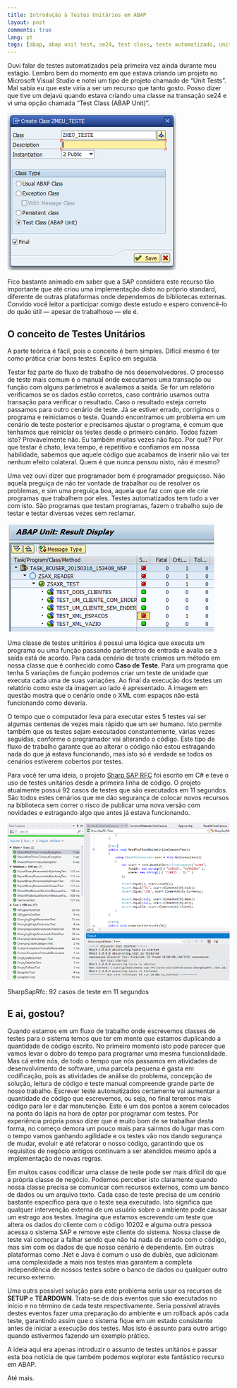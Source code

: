 ```yaml
---
title: Introdução à Testes Unitários em ABAP
layout: post
comments: true
lang: pt
tags: [abap, abap unit test, se24, test class, teste automatizado, unit test]
---
```


Ouvi falar de testes automatizados pela primeira vez ainda durante meu estágio. Lembro bem do momento em que estava criando um projeto no Microsoft Visual Studio e notei um tipo de projeto chamado de &#8220;Unit Tests&#8221;. Mal sabia eu que este viria a ser um recurso que tanto gosto. Posso dizer que tive um dejavú quando estava criando uma classe na transação se24 e vi uma opção chamada &#8220;Test Class (ABAP Unit)&#8221;.

![](/public/images//2015/03/se-24-test-class-abap.png) 

Fico bastante animado em saber que a SAP considera este recurso tão importante que até criou uma implementação disto no próprio standard, diferente de outras plataformas onde dependemos de bibliotecas externas. Convido você leitor a participar comigo deste estudo e espero convencê-lo do quão útil — apesar de trabalhoso — ele é.

## O conceito de Testes Unitários

A parte teórica é fácil, pois o conceito é bem simples. Difícil mesmo é ter como prática criar bons testes. Explico em seguida.

Testar faz parte do fluxo de trabalho de nós desenvolvedores. O processo de teste mais comum é o manual onde executamos uma transação ou função com alguns parâmetros e avaliamos a saída. Se for um relatório verificamos se os dados estão corretos, caso contrário usamos outra transação para verificar o resultado. Caso o resultado esteja correto passamos para outro cenário de teste. Já se estiver errado, corrigimos o programa e reiniciamos o teste. Quando encontramos um problema em um cenário de teste posterior e precisamos ajustar o programa, é comum que tenhamos que reiniciar os testes desde o primeiro cenário. Todos fazem isto? Provavelmente não. Eu também muitas vezes não faço. Por quê? Por que testar é chato, leva tempo, é repetitivo e confiamos em nossa habilidade, sabemos que aquele código que acabamos de inserir não vai ter nenhum efeito colateral. Quem é que nunca pensou nisto, não é mesmo?

Uma vez ouvi dizer que programador bom é programador preguiçoso. Não aquela preguiça de não ter vontade de trabalhar ou de resolver os problemas, e sim uma preguiça boa, aquela que faz com que ele crie programas que trabalhem por eles. Testes automatizados tem tudo a ver com isto. São programas que testam programas, fazem o trabalho sujo de testar e testar diversas vezes sem reclamar. 

![](/public/images//2015/03/abap-unit-result-display.png)

Uma classe de testes unitários é possui uma lógica que executa um programa ou uma função passando parâmetros de entrada e avalia se a saída está de acordo. Para cada cenário de teste criamos um método em nossa classe que é conhecido como **Caso de Teste**. Para um programa que tenha 5 variações de função podemos criar um teste de unidade que executa cada uma de suas variações. Ao final da execução dos testes um relatório como este da imagem ao lado é apresentado. A imagem em questão mostra que o cenário onde o XML com espaços não está funcionando como deveria.

O tempo que o computador leva para executar estes 5 testes vai ser algumas centenas de vezes mais rápido que um ser humano. Isto permite também que os testes sejam executados constantemente, várias vezes seguidas, conforme o programador vai alterando o código. Este tipo de fluxo de trabalho garante que ao alterar o código não estou estragando nada do que já estava funcionando, mas isto só é verdade se todos os cenários estiverem cobertos por testes. 

Para você ter uma ideia, o projeto [Sharp SAP RFC](/2015/03/novo-projeto-sharp-sap-rfc/) foi escrito em C# e teve o uso de testes unitários desde a primeira linha de código. O projeto atualmente possui 92 casos de testes que são executados em 11 segundos. São todos estes cenários que me dão segurança de colocar novos recursos na biblioteca sem correr o risco de publicar uma nova versão com novidades e estragando algo que antes já estava funcionando.

![](/public/images//2015/03/vs-ssr-testes.png)

SharpSapRfc: 92 casos de teste em 11 segundos

## E ai, gostou?

Quando estamos em um fluxo de trabalho onde escrevemos classes de testes para o sistema temos que ter em mente que estamos duplicando a quantidade de código escrito. No primeiro momento isto pode parecer que vamos levar o dobro do tempo para programar uma mesma funcionalidade. Mas cá entre nós, de todo o tempo que nós passamos em atividades de desenvolvimento de software, uma parcela pequena é gasta em codificação, pois as atividades de análise do problema, concepção de solução, leitura de código e teste manual compreende grande parte de nosso trabalho. Escrever teste automatizados certamente vai aumentar a quantidade de código que escrevemos, ou seja, no final teremos mais código para ler e dar manutenção. Este é um dos pontos a serem colocados na ponta do lápis na hora de optar por programar com testes. Por experiência própria posso dizer que é muito bom de se trabalhar desta forma, no começo demora um pouco mais para sairmos do lugar mas com o tempo vamos ganhando agilidade e os testes vão nos dando segurança de mudar, evoluir e até refatorar o nosso código, garantindo que os requisitos de negócio antigos continuam a ser atendidos mesmo após a implementação de novas regras.

Em muitos casos codificar uma classe de teste pode ser mais difícil do que a própria classe de negócio. Podemos perceber isto claramente quando nossa classe precisa se comunicar com recursos externos, como um banco de dados ou um arquivo texto. Cada caso de teste precisa de um cenário bastante específico para que o teste seja executado. Isto significa que qualquer intervenção externa de um usuário sobre o ambiente pode causar um estrago aos testes. Imagina que estamos escrevendo um teste que altera os dados do cliente com o código 10202 e alguma outra pessoa acessa o sistema SAP e remove este cliente do sistema. Nossa classe de teste vai começar a falhar sendo que não há nada de errado com o código, mas sim com os dados de que nosso cenário é dependente. Em outras plataformas como .Net e Java é comum o uso de dublês, que adicionam uma complexidade a mais nos testes mas garantem a completa independência de nossos testes sobre o banco de dados ou qualquer outro recurso externo.

Uma outra possível solução para este problema seria usar os recursos de **SETUP** e **TEARDOWN**. Trata-se de dois eventos que são executados no início e no término de cada teste respectivamente. Seria possível através destes eventos fazer uma preparação do ambiente e um rollback após cada teste, garantindo assim que o sistema fique em um estado consistente antes de iniciar a execução dos testes. Mas isto é assunto para outro artigo quando estivermos fazendo um exemplo prático.

A ideia aqui era apenas introduzir o assunto de testes unitários e passar esta boa notícia de que também podemos explorar este fantástico recurso em ABAP.

Até mais.